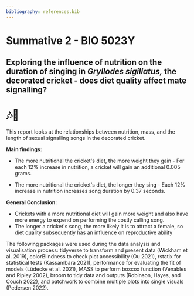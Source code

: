 ```yaml
---
bibliography: references.bib
---
```


# Summative 2 - BIO 5023Y

## Exploring the influence of nutrition on the duration of singing in *Gryllodes sigillatus,* the decorated cricket - does diet quality affect mate signalling?

# 🎶🦗

This report looks at the relationships between nutrition, mass, and the length of sexual signalling songs in the decorated cricket.

**Main findings:**

-   The more nutritional the cricket's diet, the more weight they gain - For each 12% increase in nutrition, a cricket will gain an additional 0.005 grams.

-   The more nutritional the cricket's diet, the longer they sing - Each 12% increase in nutrition increases song duration by 0.37 seconds.

**General Conclusion:**

-   Crickets with a more nutritional diet will gain more weight and also have more energy to expend on performing the costly calling song.
-   The longer a cricket's song, the more likely it is to attract a female, so diet quality subsequently has an influence on reproductive ability

The following packages were used during the data analysis and visualisation process: tidyverse to transform and present data (Wickham et al. 2019), colorBlindness to check plot accessibility (Ou 2021), rstatix for statistical tests (Kassambara 2021), performance for evaluating the fit of models (Lüdecke et al. 2021), MASS to perform boxcox function (Venables and Ripley 2002), broom to tidy data and outputs (Robinson, Hayes, and Couch 2022), and patchwork to combine multiple plots into single visuals (Pedersen 2022).


